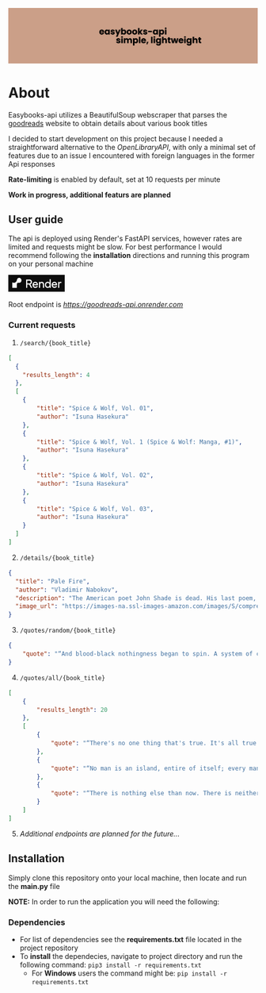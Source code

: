 ![banner](images/project-banner.png)

# About
Easybooks-api utilizes a BeautifulSoup webscraper that parses the [goodreads](https://www.goodreads.com/?ref=nav_hom) website to obtain details about various book titles

I decided to start development on this project because I needed a straightforward alternative to the *OpenLibraryAPI*, with only a minimal set of features due to an issue I encountered with foreign languages in the former Api responses

**Rate-limiting** is enabled by default, set at 10 requests per minute

**Work in progress, additional featurs are planned**

## User guide
The api is deployed using Render's FastAPI services, however rates are limited and requests might be slow.  For best performance I would recommend following the **installation** directions and running this program on your personal machine

[![icon](images/render-icon.png)](https://goodreads-api.onrender.com)

Root endpoint is *https://goodreads-api.onrender.com*

### Current requests
1. `/search/{book_title}`
  ```json
  [
    {
      "results_length": 4
    },
    [
      {
          "title": "Spice & Wolf, Vol. 01",
          "author": "Isuna Hasekura"
      },
      {
          "title": "Spice & Wolf, Vol. 1 (Spice & Wolf: Manga, #1)",
          "author": "Isuna Hasekura"
      },
      {
          "title": "Spice & Wolf, Vol. 02",
          "author": "Isuna Hasekura"
      },
      {
          "title": "Spice & Wolf, Vol. 03",
          "author": "Isuna Hasekura"
      }
    ]
  ]
  ```
2. `/details/{book_title}`
  ```json
  {
    "title": "Pale Fire",
    "author": "Vladimir Nabokov",
    "description": "The American poet John Shade is dead. His last poem, 'Pale Fire', is put into a book, together with a preface, a lengthy commentary and notes by Shade's editor, Charles Kinbote. Known on campus as the 'Great Beaver', Kinbote is      haughty, inquisitive, intolerant, but is he also mad, bad - and even dangerous? As his wildly eccentric annotations slide into the personal and the fantastical, Kinbote reveals perhaps more than he should be.Nabokov's darkly witty, richly           inventive masterpiece is a suspenseful whodunit, a story of one-upmanship and dubious penmanship, and a glorious literary conundrum.Part of a major new series of the works of Vladimir Nabokov, author of Lolita and Pale Fire, in Penguin    Classics.",
    "image_url": "https://images-na.ssl-images-amazon.com/images/S/compressed.photo.goodreads.com/books/1388155863i/7805.jpg"
  }
  ```
3. `/quotes/random/{book_title}`
```json
{
    "quote": "“And blood-black nothingness began to spin. A system of cells interlinked, within cells interlinked, within cells interlinked within one stem. And dreadfully distinct against the dark, a tall white fountain played.” ― Vladimir     Nabokov, Pale Fire"
}
```
4. `/quotes/all/{book_title}`
```json
[
    {
        "results_length": 20
    },
    [
        {
            "quote": "“There's no one thing that's true. It's all true.” ― Ernest Hemingway, For Whom the Bell Tolls"
        },
        {
            "quote": "“No man is an island, entire of itself; every man is a piece of the continent, a part of the main. If a clod be washed away by the sea, Europe is the less, as well as if a promontory were, as well as if a manor of thy friend's or of thine own were: any man's death diminishes me, because I am involved in mankind, and therefore never send to know for whom the bells tolls; it tolls for thee.” ― John Donne, No man is an island â€“ A selection from the prose"
        },
        {
            "quote": "“There is nothing else than now. There is neither yesterday, certainly, nor is there any tomorrow. How old must you be before you know that? There is only now, and if now is only two days, then two days is your life and everything in it will be in proportion. This is how you live a life in two days. And if you stop complaining and asking for what you never will get, you will have a good life. A good life is not measured by any biblical span.” ― Ernest Hemingway, For Whom the Bell Tolls"
        }
    ]
]
```
5. *Additional endpoints are planned for the future...*

## Installation
Simply clone this repository onto your local machine, then locate and run the **main.py** file

**NOTE:** In order to run the application you will need the following:

### Dependencies
- For list of dependencies see the **requirements.txt** file located in the project repository
- To **install** the dependecies, navigate to project directory and run the following command:
  `pip3 install -r requirements.txt`
  - For **Windows** users the command might be: `pip install -r requirements.txt`
